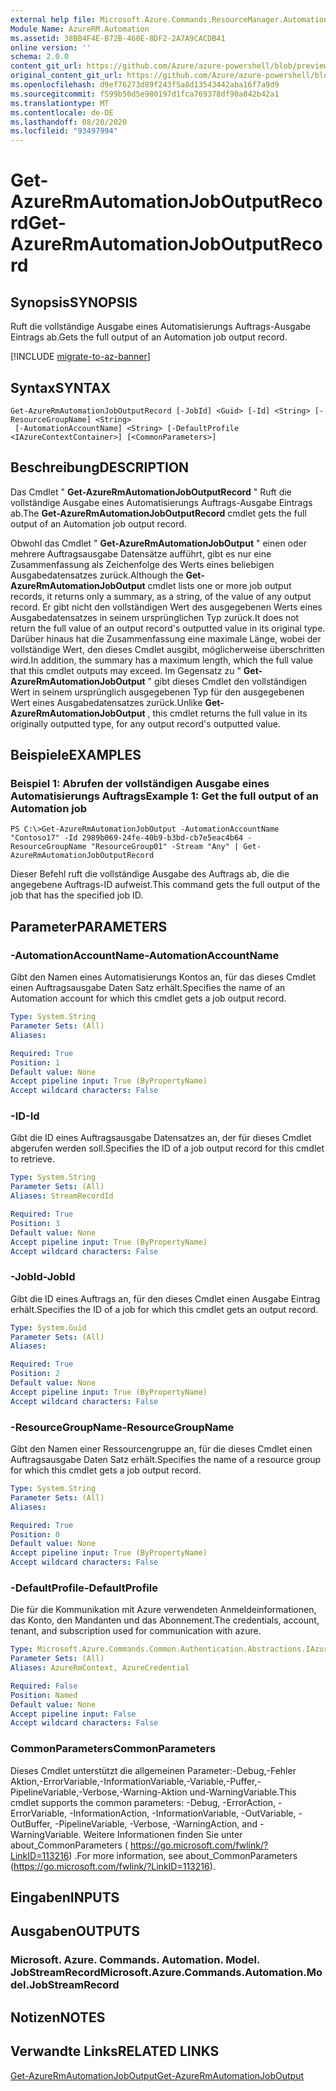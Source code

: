 ```yaml
---
external help file: Microsoft.Azure.Commands.ResourceManager.Automation.dll-Help.xml
Module Name: AzureRM.Automation
ms.assetid: 38BB4F4E-B72B-460E-8DF2-2A7A9CACDB41
online version: ''
schema: 2.0.0
content_git_url: https://github.com/Azure/azure-powershell/blob/preview/src/ResourceManager/Automation/Commands.Automation/help/Get-AzureRmAutomationJobOutputRecord.md
original_content_git_url: https://github.com/Azure/azure-powershell/blob/preview/src/ResourceManager/Automation/Commands.Automation/help/Get-AzureRmAutomationJobOutputRecord.md
ms.openlocfilehash: d9ef76273d89f243f5a8d13543442aba16f7a9d9
ms.sourcegitcommit: f599b50d5e980197d1fca769378df90a842b42a1
ms.translationtype: MT
ms.contentlocale: de-DE
ms.lasthandoff: 08/20/2020
ms.locfileid: "93497994"
---
```

# <span data-ttu-id="33206-101">Get-AzureRmAutomationJobOutputRecord</span><span class="sxs-lookup"><span data-stu-id="33206-101">Get-AzureRmAutomationJobOutputRecord</span></span>

## <span data-ttu-id="33206-102">Synopsis</span><span class="sxs-lookup"><span data-stu-id="33206-102">SYNOPSIS</span></span>
<span data-ttu-id="33206-103">Ruft die vollständige Ausgabe eines Automatisierungs Auftrags-Ausgabe Eintrags ab.</span><span class="sxs-lookup"><span data-stu-id="33206-103">Gets the full output of an Automation job output record.</span></span>

[!INCLUDE [migrate-to-az-banner](../../includes/migrate-to-az-banner.md)]

## <span data-ttu-id="33206-104">Syntax</span><span class="sxs-lookup"><span data-stu-id="33206-104">SYNTAX</span></span>

```
Get-AzureRmAutomationJobOutputRecord [-JobId] <Guid> [-Id] <String> [-ResourceGroupName] <String>
 [-AutomationAccountName] <String> [-DefaultProfile <IAzureContextContainer>] [<CommonParameters>]
```

## <span data-ttu-id="33206-105">Beschreibung</span><span class="sxs-lookup"><span data-stu-id="33206-105">DESCRIPTION</span></span>
<span data-ttu-id="33206-106">Das Cmdlet " **Get-AzureRmAutomationJobOutputRecord** " Ruft die vollständige Ausgabe eines Automatisierungs Auftrags-Ausgabe Eintrags ab.</span><span class="sxs-lookup"><span data-stu-id="33206-106">The **Get-AzureRmAutomationJobOutputRecord** cmdlet gets the full output of an Automation job output record.</span></span>

<span data-ttu-id="33206-107">Obwohl das Cmdlet " **Get-AzureRmAutomationJobOutput** " einen oder mehrere Auftragsausgabe Datensätze aufführt, gibt es nur eine Zusammenfassung als Zeichenfolge des Werts eines beliebigen Ausgabedatensatzes zurück.</span><span class="sxs-lookup"><span data-stu-id="33206-107">Although the **Get-AzureRmAutomationJobOutput** cmdlet lists one or more job output records, it returns only a summary, as a string, of the value of any output record.</span></span>
<span data-ttu-id="33206-108">Er gibt nicht den vollständigen Wert des ausgegebenen Werts eines Ausgabedatensatzes in seinem ursprünglichen Typ zurück.</span><span class="sxs-lookup"><span data-stu-id="33206-108">It does not return the full value of an output record's outputted value in its original type.</span></span>
<span data-ttu-id="33206-109">Darüber hinaus hat die Zusammenfassung eine maximale Länge, wobei der vollständige Wert, den dieses Cmdlet ausgibt, möglicherweise überschritten wird.</span><span class="sxs-lookup"><span data-stu-id="33206-109">In addition, the summary has a maximum length, which the full value that this cmdlet outputs may exceed.</span></span>
<span data-ttu-id="33206-110">Im Gegensatz zu " **Get-AzureRmAutomationJobOutput** " gibt dieses Cmdlet den vollständigen Wert in seinem ursprünglich ausgegebenen Typ für den ausgegebenen Wert eines Ausgabedatensatzes zurück.</span><span class="sxs-lookup"><span data-stu-id="33206-110">Unlike **Get-AzureRmAutomationJobOutput** , this cmdlet returns the full value in its originally outputted type, for any output record's outputted value.</span></span>

## <span data-ttu-id="33206-111">Beispiele</span><span class="sxs-lookup"><span data-stu-id="33206-111">EXAMPLES</span></span>

### <span data-ttu-id="33206-112">Beispiel 1: Abrufen der vollständigen Ausgabe eines Automatisierungs Auftrags</span><span class="sxs-lookup"><span data-stu-id="33206-112">Example 1: Get the full output of an Automation job</span></span>
```
PS C:\>Get-AzureRmAutomationJobOutput -AutomationAccountName "Contoso17" -Id 2989b069-24fe-40b9-b3bd-cb7e5eac4b64 -ResourceGroupName "ResourceGroup01" -Stream "Any" | Get-AzureRmAutomationJobOutputRecord
```

<span data-ttu-id="33206-113">Dieser Befehl ruft die vollständige Ausgabe des Auftrags ab, die die angegebene Auftrags-ID aufweist.</span><span class="sxs-lookup"><span data-stu-id="33206-113">This command gets the full output of the job that has the specified job ID.</span></span>

## <span data-ttu-id="33206-114">Parameter</span><span class="sxs-lookup"><span data-stu-id="33206-114">PARAMETERS</span></span>

### <span data-ttu-id="33206-115">-AutomationAccountName</span><span class="sxs-lookup"><span data-stu-id="33206-115">-AutomationAccountName</span></span>
<span data-ttu-id="33206-116">Gibt den Namen eines Automatisierungs Kontos an, für das dieses Cmdlet einen Auftragsausgabe Daten Satz erhält.</span><span class="sxs-lookup"><span data-stu-id="33206-116">Specifies the name of an Automation account for which this cmdlet gets a job output record.</span></span>

```yaml
Type: System.String
Parameter Sets: (All)
Aliases: 

Required: True
Position: 1
Default value: None
Accept pipeline input: True (ByPropertyName)
Accept wildcard characters: False
```

### <span data-ttu-id="33206-117">-ID</span><span class="sxs-lookup"><span data-stu-id="33206-117">-Id</span></span>
<span data-ttu-id="33206-118">Gibt die ID eines Auftragsausgabe Datensatzes an, der für dieses Cmdlet abgerufen werden soll.</span><span class="sxs-lookup"><span data-stu-id="33206-118">Specifies the ID of a job output record for this cmdlet to retrieve.</span></span>

```yaml
Type: System.String
Parameter Sets: (All)
Aliases: StreamRecordId

Required: True
Position: 3
Default value: None
Accept pipeline input: True (ByPropertyName)
Accept wildcard characters: False
```

### <span data-ttu-id="33206-119">-JobId</span><span class="sxs-lookup"><span data-stu-id="33206-119">-JobId</span></span>
<span data-ttu-id="33206-120">Gibt die ID eines Auftrags an, für den dieses Cmdlet einen Ausgabe Eintrag erhält.</span><span class="sxs-lookup"><span data-stu-id="33206-120">Specifies the ID of a job for which this cmdlet gets an output record.</span></span>

```yaml
Type: System.Guid
Parameter Sets: (All)
Aliases: 

Required: True
Position: 2
Default value: None
Accept pipeline input: True (ByPropertyName)
Accept wildcard characters: False
```

### <span data-ttu-id="33206-121">-ResourceGroupName</span><span class="sxs-lookup"><span data-stu-id="33206-121">-ResourceGroupName</span></span>
<span data-ttu-id="33206-122">Gibt den Namen einer Ressourcengruppe an, für die dieses Cmdlet einen Auftragsausgabe Daten Satz erhält.</span><span class="sxs-lookup"><span data-stu-id="33206-122">Specifies the name of a resource group for which this cmdlet gets a job output record.</span></span>

```yaml
Type: System.String
Parameter Sets: (All)
Aliases: 

Required: True
Position: 0
Default value: None
Accept pipeline input: True (ByPropertyName)
Accept wildcard characters: False
```

### <span data-ttu-id="33206-123">-DefaultProfile</span><span class="sxs-lookup"><span data-stu-id="33206-123">-DefaultProfile</span></span>
<span data-ttu-id="33206-124">Die für die Kommunikation mit Azure verwendeten Anmeldeinformationen, das Konto, den Mandanten und das Abonnement.</span><span class="sxs-lookup"><span data-stu-id="33206-124">The credentials, account, tenant, and subscription used for communication with azure.</span></span>

```yaml
Type: Microsoft.Azure.Commands.Common.Authentication.Abstractions.IAzureContextContainer
Parameter Sets: (All)
Aliases: AzureRmContext, AzureCredential

Required: False
Position: Named
Default value: None
Accept pipeline input: False
Accept wildcard characters: False
```

### <span data-ttu-id="33206-125">CommonParameters</span><span class="sxs-lookup"><span data-stu-id="33206-125">CommonParameters</span></span>
<span data-ttu-id="33206-126">Dieses Cmdlet unterstützt die allgemeinen Parameter:-Debug,-Fehler Aktion,-ErrorVariable,-InformationVariable,-Variable,-Puffer,-PipelineVariable,-Verbose,-Warning-Aktion und-WarningVariable.</span><span class="sxs-lookup"><span data-stu-id="33206-126">This cmdlet supports the common parameters: -Debug, -ErrorAction, -ErrorVariable, -InformationAction, -InformationVariable, -OutVariable, -OutBuffer, -PipelineVariable, -Verbose, -WarningAction, and -WarningVariable.</span></span> <span data-ttu-id="33206-127">Weitere Informationen finden Sie unter about_CommonParameters ( https://go.microsoft.com/fwlink/?LinkID=113216) .</span><span class="sxs-lookup"><span data-stu-id="33206-127">For more information, see about_CommonParameters (https://go.microsoft.com/fwlink/?LinkID=113216).</span></span>

## <span data-ttu-id="33206-128">Eingaben</span><span class="sxs-lookup"><span data-stu-id="33206-128">INPUTS</span></span>

## <span data-ttu-id="33206-129">Ausgaben</span><span class="sxs-lookup"><span data-stu-id="33206-129">OUTPUTS</span></span>

### <span data-ttu-id="33206-130">Microsoft. Azure. Commands. Automation. Model. JobStreamRecord</span><span class="sxs-lookup"><span data-stu-id="33206-130">Microsoft.Azure.Commands.Automation.Model.JobStreamRecord</span></span>

## <span data-ttu-id="33206-131">Notizen</span><span class="sxs-lookup"><span data-stu-id="33206-131">NOTES</span></span>

## <span data-ttu-id="33206-132">Verwandte Links</span><span class="sxs-lookup"><span data-stu-id="33206-132">RELATED LINKS</span></span>

[<span data-ttu-id="33206-133">Get-AzureRmAutomationJobOutput</span><span class="sxs-lookup"><span data-stu-id="33206-133">Get-AzureRmAutomationJobOutput</span></span>](./Get-AzureRMAutomationJobOutput.md)


